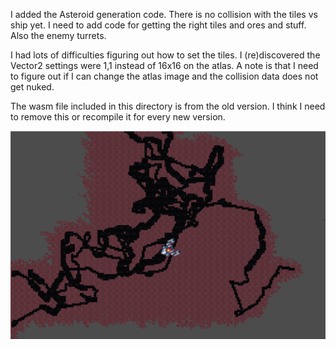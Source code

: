 
I added the Asteroid generation code. There is no collision with the tiles vs ship yet. I need to add code for getting the right tiles and ores and stuff. Also the enemy turrets.

I had lots of difficulties figuring out how to set the tiles. I (re)discovered the Vector2 settings were 1,1 instead of 16x16 on the atlas.
A note is that I need to figure out if I can change the atlas image and the collision data does not get nuked.

The wasm file included in this directory is from the old version. I think I need to remove this or recompile it for every new version.


![](assets/github.png)
